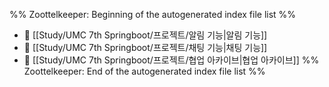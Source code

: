 %% Zoottelkeeper: Beginning of the autogenerated index file list  %%
- 📄 [[Study/UMC 7th Springboot/프로젝트/알림 기능|알림 기능]]
- 📄 [[Study/UMC 7th Springboot/프로젝트/채팅 기능|채팅 기능]]
- 📄 [[Study/UMC 7th Springboot/프로젝트/협업 아카이브|협업 아카이브]]
%% Zoottelkeeper: End of the autogenerated index file list  %%
